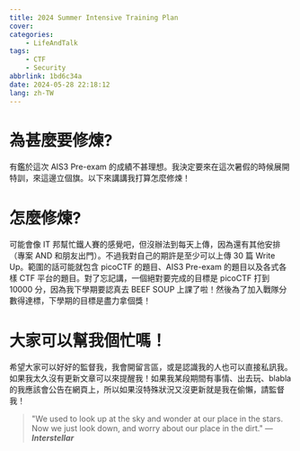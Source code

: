 ```yaml
---
title: 2024 Summer Intensive Training Plan
cover:
categories:
    - LifeAndTalk
tags:
    - CTF
    - Security
abbrlink: 1bd6c34a
date: 2024-05-28 22:18:12
lang: zh-TW
---
```


# 為甚麼要修煉?

有鑑於這次 AIS3 Pre-exam 的成績不甚理想。我決定要來在這次暑假的時候展開特訓，來這邊立個旗。以下來講講我打算怎麼修煉！

# 怎麼修煉?

可能會像 IT 邦幫忙鐵人賽的感覺吧，但沒辦法到每天上傳，因為還有其他安排（專案 AND 和朋友出門）。不過我對自己的期許是至少可以上傳 30 篇 Write Up。範圍的話可能就包含 picoCTF 的題目、AIS3 Pre-exam 的題目以及各式各樣 CTF 平台的題目。對了忘記講，一個絕對要完成的目標是 picoCTF 打到 10000 分，因為我下學期要認真去 BEEF SOUP 上課了啦！然後為了加入戰隊分數得達標，下學期的目標是盡力拿個獎！

# 大家可以幫我個忙嗎！

希望大家可以好好的監督我，我會開留言區，或是認識我的人也可以直接私訊我。如果我太久沒有更新文章可以來提醒我！如果我某段期間有事情、出去玩、blabla 的我應該會公告在網頁上，所以如果沒特殊狀況又沒更新就是我在偷懶，請監督我！

> "We used to look up at the sky and wonder at our place in the stars. Now we just look down, and worry about our place in the dirt." — **_Interstellar_**

